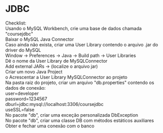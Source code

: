 # JDBC
Checklist: <br>
Usando o MySQL Workbench, crie uma base de dados chamada "coursejdbc"<br>
Baixar o MySQL Java Connector<br>
Caso ainda não exista, criar uma User Library contendo o arquivo .jar do driver do MySQL<br>
Window -> Preferences -> Java -> Build path -> User Libraries<br>
Dê o nome da User Library de MySQLConnector<br>
Add external JARs -> (localize o arquivo jar)<br>
Criar um novo Java Project<br>
o Acrescentar a User Library MySQLConnector ao projeto<br>
Na pasta raiz do projeto, criar um arquivo "db.properties" contendo os dados de conexão:<br>
user=developer<br>
password=1234567<br>
dburl=jdbc:mysql://localhost:3306/coursejdbc<br>
useSSL=false<br>
No pacote "db", criar uma exceção personalizada DbException<br>
No pacote "db", criar uma classe DB com métodos estáticos auxiliares<br>
Obter e fechar uma conexão com o banco<br>